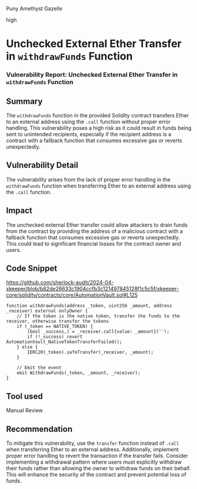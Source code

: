 Puny Amethyst Gazelle

high

# Unchecked External Ether Transfer in `withdrawFunds` Function

### Vulnerability Report: Unchecked External Ether Transfer in `withdrawFunds` Function

## Summary

The `withdrawFunds` function in the provided Solidity contract transfers Ether to an external address using the `.call` function without proper error handling. This vulnerability poses a high risk as it could result in funds being sent to unintended recipients, especially if the recipient address is a contract with a fallback function that consumes excessive gas or reverts unexpectedly.

## Vulnerability Detail

The vulnerability arises from the lack of proper error handling in the `withdrawFunds` function when transferring Ether to an external address using the `.call` function.

## Impact

The unchecked external Ether transfer could allow attackers to drain funds from the contract by providing the address of a malicious contract with a fallback function that consumes excessive gas or reverts unexpectedly. This could lead to significant financial losses for the contract owner and users.

## Code Snippet
https://github.com/sherlock-audit/2024-04-xkeeper/blob/b82de26633c1904ccfb3c121497845128f1c5c5f/xkeeper-core/solidity/contracts/core/AutomationVault.sol#L125
```solidity
function withdrawFunds(address _token, uint256 _amount, address _receiver) external onlyOwner {
    // If the token is the native token, transfer the funds to the receiver, otherwise transfer the tokens
    if (_token == NATIVE_TOKEN) {
        (bool _success,) = _receiver.call{value: _amount}('');
        if (!_success) revert AutomationVault_NativeTokenTransferFailed();
    } else {
        IERC20(_token).safeTransfer(_receiver, _amount);
    }

    // Emit the event
    emit WithdrawFunds(_token, _amount, _receiver);
}
```

## Tool used

Manual Review

## Recommendation

To mitigate this vulnerability, use the `transfer` function instead of `.call` when transferring Ether to an external address. Additionally, implement proper error handling to revert the transaction if the transfer fails. Consider implementing a withdrawal pattern where users must explicitly withdraw their funds rather than allowing the owner to withdraw funds on their behalf. This will enhance the security of the contract and prevent potential loss of funds.